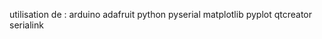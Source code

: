 utilisation de :
  arduino
    adafruit
  python
    pyserial
    matplotlib
      pyplot
  qtcreator
    serialink
